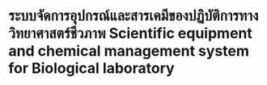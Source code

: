 ระบบจัดการอุปกรณ์และสารเคมีของปฏิบัติการทางวิทยาศาสตร์ชีวภาพ
Scientific equipment and chemical management system for Biological laboratory
=======